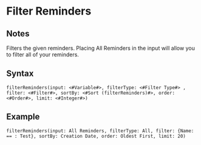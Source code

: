 # Filter Reminders

## Notes
Filters the given reminders. Placing All Reminders in the input will allow you to filter all of your reminders.

## Syntax

```
filterReminders(input: <#Variable#>, filterType: <#Filter Type#> , filter: <#Filter#>, sortBy: <#Sort (filterReminders)#>, order: <#Order#>, limit: <#Integer#>)
```

## Example
```
filterReminders(input: All Reminders, filterType: All, filter: {Name: == : Test}, sortBy: Creation Date, order: Oldest First, limit: 20)
```